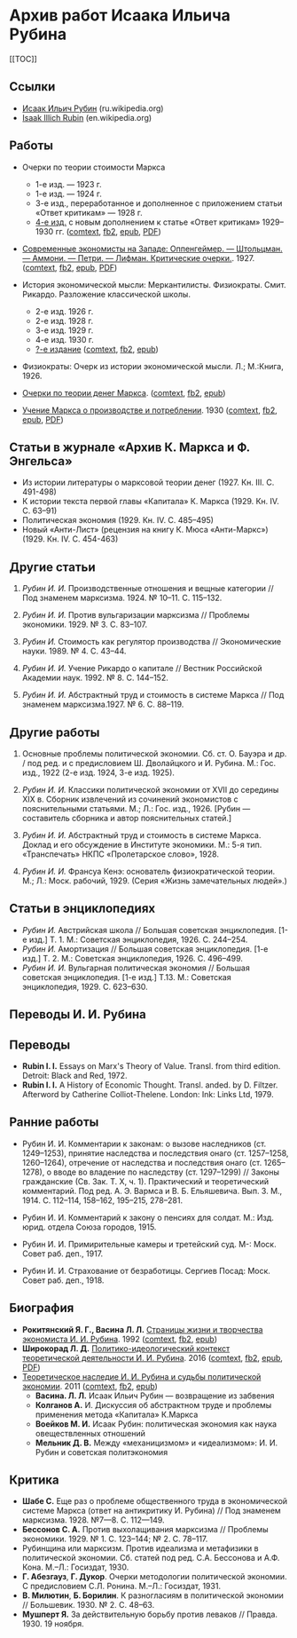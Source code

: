 # Архив работ Исаака Ильича Рубина

[[TOC]]

## Ссылки

* [Исаак Ильич Рубин](https://ru.wikipedia.org/wiki/Рубин,_Исаак_Ильич) (ru.wikipedia.org)
* [Isaak Illich Rubin](https://en.wikipedia.org/wiki/Isaak_Illich_Rubin) (en.wikipedia.org)

## Работы

* Очерки по теории стоимости Маркса
  * 1-е изд. — 1923 г.
  * 1-е изд. — 1924 г.
  * 3-е изд., переработанное и дополненное с приложением статьи «Ответ критикам» — 1928 г.
  * [4-е изд.](рубин-очерки-по-теории-стоимости-маркса.md) с новым дополнением к статье «Ответ критикам» 1929–1930 гг. ([comtext](files/рубин-очерки-по-теории-стоимости-маркса.ct.zip), [fb2](files/рубин-очерки-по-теории-стоимости-маркса.fb2), [epub](files/рубин-очерки-по-теории-стоимости-маркса.epub), [PDF](https://archive.org/details/OcherkiPoTeoriiStoimostiMarksaessaysOnMarxsTheoryOfValue/mode/2up))

* [Современные экономисты на Западе: Оппенгеймер. — Штольцман. — Аммони. — Петри. — Лифман. Критические очерки.](рубин-современные-экономисты-на-западе.md). 1927. ([comtext](files/рубин-современные-экономисты-на-западе.ct.zip), [fb2](files/рубин-современные-экономисты-на-западе.fb2), [epub](files/рубин-современные-экономисты-на-западе.epub), [PDF](https://rusneb.ru/catalog/000199_000009_008164355/))

* История экономической мысли: Меркантилисты. Физиократы. Смит. Рикардо. Разложение классической школы.  
  * 2-е изд. 1926 г.
  * 2-е изд. 1928 г.
  * 3-е изд. 1929 г.
  * 4-е изд. 1930 г.
  * [?-е издание](рубин-история-экономической-мысли.md) ([comtext](files/рубин-история-экономической-мысли.ct.zip), [fb2](files/рубин-история-экономической-мысли.fb2), [epub](files/рубин-история-экономической-мысли.epub))

* Физиократы: Очерк из истории экономической мысли. Л.; М.:Книга, 1926.

* [Очерки по теории денег Маркса](рубин-очерки-по-теории-денег-маркса.md). ([comtext](files/рубин-очерки-по-теории-денег-маркса.ct.zip), [fb2](files/рубин-очерки-по-теории-денег-маркса.fb2), [epub](files/рубин-очерки-по-теории-денег-маркса.epub))

* [Учение Маркса о производстве и потреблении](рубин-учение-маркса-о-производстве-и-потреблении.md). 1930 ([comtext](files/рубин-учение-маркса-о-производстве-и-потреблении.ct.zip), [fb2](files/рубин-учение-маркса-о-производстве-и-потреблении.fb2), [epub](files/рубин-учение-маркса-о-производстве-и-потреблении.epub), [PDF](https://vk.com/wall-81495923_2494))

## Статьи в журнале «Архив К. Маркса и Ф. Энгельса»

* Из истории литературы о марксовой теории денег (1927. Кн. III. С. 491-498)
* К истории текста первой главы «Капитала» К. Маркса (1929. Кн. IV. С. 63–91)
* Политическая экономия (1929. Кн. IV. С. 485–495)
* Новый «Анти-Лист» (рецензия на книгу К. Мюса «Анти-Маркс») (1929. Кн. IV. С. 454-463)

## Другие статьи

1. *Рубин И. И.* Производственные отношения и вещные категории // Под знаменем марксизма. 1924. № 10–11. С. 115–132.

2. *Рубин И. И.* Против вульгаризации марксизма // Проблемы экономики. 1929. № 3. С. 83–107.

3. *Рубин И.* Стоимость как регулятор производства // Экономические науки. 1989. № 4. С. 43–44.

4. *Рубин И. И.* Учение Рикардо о капитале // Вестник Российской Академии наук. 1992. № 8. С. 144–152.

5. *Рубин И. И.* Абстрактный труд и стоимость в системе Маркса // Под знаменем марксизма.1927. № 6. С. 88–119.

## Другие работы

1. Основные проблемы политической экономии. Сб. ст. О. Бауэра и др. / под ред. и с предисловием Ш. Дволайцкого и И. Рубина. М.: Гос. изд., 1922 (2-е изд. 1924, 3-е изд. 1925).

2. *Рубин И. И.* Классики политической экономии от XVII до середины XIX в. Сборник извлечений из сочинений экономистов с пояснительными статьями. М.; Л.: Гос. изд., 1926. \[Рубин — составитель сборника и автор пояснительных статей.\]

3. *Рубин И. И.* Абстрактный труд и стоимость в системе Маркса. Доклад и его обсуждение в Институте экономики. М.: 5-я тип. «Транспечать» НКПС «Пролетарское слово», 1928.

4. *Рубин И. И.* Франсуа Кенэ: основатель физиократической теории. М.; Л.: Моск. рабочий, 1929. (Серия «Жизнь замечательных людей».)

## Статьи в энциклопедиях

* *Рубин И.* Австрийская школа // Большая советская энциклопедия. \[1-е изд.\] Т. 1. М.: Советская энциклопедия, 1926. С. 244–254.
* *Рубин И.* Амортизация // Большая советская энциклопедия. \[1-е изд.\] Т. 2. М.: Советская энциклопедия, 1926. С. 496–499.
* *Рубин И. И.* Вульгарная политическая экономия // Большая советская энциклопедия. \[1-е изд.\] Т.13. М.: Советская энциклопедия, 1929. С. 623–630.

## Переводы И. И. Рубина

## Переводы

* **Rubin I. I.** Essays on Marx's Theory of Value. Transl. from third edition. Detroit: Black and Red, 1972.
* **Rubin I. I.** A History of Economic Thought. Transl. anded. by D. Filtzer. Afterword by Catherine Colliot-Thelene. London: Ink: Links Ltd, 1979.

## Ранние работы

* Рубин И. И. Комментарии к законам: о вызове наследников (ст. 1249–1253), принятие наследства и последствия онаго (ст. 1257–1258, 1260–1264), отречение от наследства и последствия онаго (ст. 1265–1278), о вводе во владение по наследству (ст. 1297–1299) // Законы гражданские (Св. Зак. Т. X, ч. 1). Практический и теоретический комментарий. Под ред. А. Э. Вармса и В. Б. Ельяшевича. Вып. 3. М., 1914. С. 112–114, 158–162, 195–215, 278–281.

* Рубин И. И. Комментарий к закону о пенсиях для солдат. М.: Изд. юрид. отдела Союза городов, 1915.

* Рубин И. И. Примирительные камеры и третейский суд. М-: Моск. Совет раб. деп., 1917.

* Рубин И. И. Страхование от безработицы. Сергиев Посад: Моск. Совет раб. деп., 1918.



## Биография

* **Рокитянский Я. Г., Васина Л. Л.** [Страницы жизни и творчества экономиста И. И. Рубина](рокитянский-васина-страницы-жизни-и-творчества-экономиста-рубина.md). 1992 ([comtext](files/рокитянский-васина-страницы-жизни-и-творчества-экономиста-рубина.ct.zip), [fb2](files/рокитянский-васина-страницы-жизни-и-творчества-экономиста-рубина.fb2), [epub](files/рокитянский-васина-страницы-жизни-и-творчества-экономиста-рубина.epub))
* **Широкорад Л. Д.** [Политико-идеологический контекст теоретической деятельности И. И. Рубина](широкорад-политико-идеологический-контекст-теоретической-деятельности-рубина.md). 2016 ([comtext](files/широкорад-политико-идеологический-контекст-теоретической-деятельности-рубина.ct.zip), [fb2](files/широкорад-политико-идеологический-контекст-теоретической-деятельности-рубина.fb2), [epub](files/широкорад-политико-идеологический-контекст-теоретической-деятельности-рубина.epub), [PDF](https://cyberleninka.ru/article/n/politiko-ideologicheskiy-kontekst-teoreticheskoy-deyatelnosti-i-i-rubina))
* [Теоретическое наследие И. И. Рубина и судьбы политической экономии](теоретическое-наследие-рубина-и-судьбы-политической-экономии.md). 2011 ([comtext](files/теоретическое-наследие-рубина-и-судьбы-политической-экономии.ct.zip), [fb2](files/теоретическое-наследие-рубина-и-судьбы-политической-экономии.fb2), [epub](files/теоретическое-наследие-рубина-и-судьбы-политической-экономии.epub))
  * **Васина. Л. Л.** Исаак Ильич Рубин — возвращение из забвения
  * **Колганов А.** И. Дискуссия об абстрактном труде и проблемы применения метода «Капитала» К.Маркса
  * **Воейков М. И.** Исаак Рубин: политическая экономия как наука овеществленных отношений
  * **Мельник Д. В.** Между «механицизмом» и «идеализмом»: И. И. Рубин и советская политэкономия

## Критика

* **Шабе С.** Еще раз о проблеме общественного труда в экономической системе Маркса (ответ на антикритику И. Рубина) // Под знаменем марксизма. 1928. №7—8. С. 112—149.
* **Бессонов С. А.** Против выхолащивания марксизма // Проблемы экономики. 1929. № 1. С. 123–144; № 2. С. 78–117.
* Рубинщина или марксизм. Против идеализма и метафизики в политической экономии. Сб. статей под ред. С.А. Бессонова и А.Ф. Кона. М.–Л.: Госиздат, 1930.
* **Г. Абезгауз**, **Г. Дукор**. Очерки методологии политической экономии. С предисловием С.Л. Ронина. М.–Л.: Госиздат, 1931.
* **В. Милютин**, **Б. Борилин**. К разногласиям в политической экономии // Большевик. 1930. № 2. С. 48–63.
* **Мушперт Я.** За действительную борьбу против леваков // Правда. 1930. 19 ноября.